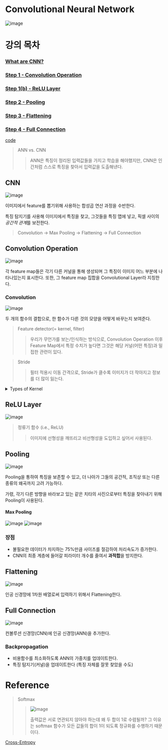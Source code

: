 # Convolutional Neural Network
![image](https://user-images.githubusercontent.com/39285147/179902542-86d89abf-4428-465f-8560-a1a083ab5d7c.png)

# 강의 목차
### [What are CNN?](#CNN)
### [Step 1 - Convolution Operation](#Convolution-Operation)
### [Step 1(b) - ReLU Layer](#ReLU-Layer)
### [Step 2 - Pooling](#Pooling)
### [Step 3 - Flattening](#Flattening)
### [Step 4 - Full Connection](#Full-Connection)

[code](https://github.com/hchoi256/ai-boot-camp/blob/main/ai/deep-learning/convolutional_neural_network.ipynb)

> ANN vs. CNN
>> ANN은 특징이 정리된 입력값들을 가지고 학습을 해야했지만, CNN은 인간처럼 스스로 특징을 찾아서 입력값을 도출해낸다.

## CNN
![image](https://user-images.githubusercontent.com/39285147/179897796-f3a44156-97da-4728-9824-869f7f31ba94.png)

이미지에서 feature를 뽑기위해 사용하는 합성곱 연산 과정을 수반한다.

특징 탐지기를 사용해 이미지에서 특징을 찾고, 그것들을 특징 맵에 넣고, 픽셀 사이의 *공간적 관계*를 보전한다.

> Convolution -> Max Pooling -> Flattening -> Full Connection

## Convolution Operation
![image](https://user-images.githubusercontent.com/39285147/179901651-4550a375-2050-46ea-aa3e-17ea90ecabbe.png)

각 feature map들은 각기 다른 커널을 통해 생성되며 그 특징이 이미지 어느 부분에 나타나있는지 표시한다. 또한, 그 feature map 집합을 Convolutional Layer라 지칭한다.

### Convolution
![image](https://user-images.githubusercontent.com/39285147/179900743-d9fd4bf7-9788-4941-a6c7-8f8e5e268aa8.png)

두 개의 함수의 결합으로, 한 함수가 다른 것의 모양을 어떻게 바꾸는지 보여준다.

> Feature detector(= kernel, filter)
>> 우리가 무언가를 보는/인식하는 방식으로, Convolution Operation 이후 Feature Map에서 특정 수치가 높다면 그것은 해당 커널(어떤 특징)과 밀접한 관련이 있다.

> Stride
>> 필터 적용시 이동 간격으로, Stride가 클수록 이미지가 더 작아지고 정보를 더 많이 잃는다.

<details markdown="1">
<summary>Types of Kernel</summary>

[*Sharpen*]

![image](https://user-images.githubusercontent.com/39285147/179902014-7329c0f1-92f0-4db3-9649-5629654dda30.png)

[*Blur*]

![image](https://user-images.githubusercontent.com/39285147/179902072-88b3621d-a314-4269-8435-b37cdb500985.png)

[*Edge Enhance*]

![image](https://user-images.githubusercontent.com/39285147/179902147-857c1a66-29e6-42ff-8d35-5fc440460b46.png)
![image](https://user-images.githubusercontent.com/39285147/179902241-0709f89b-ea5d-4f28-b720-174720a4af3e.png)

[*Edge Detect*]

![image](https://user-images.githubusercontent.com/39285147/179902177-3c902d7a-32ba-4123-ba84-719a777554ae.png)
![image](https://user-images.githubusercontent.com/39285147/179902160-da736e49-fc2c-4400-82a3-98e089bfbdfa.png)

가운데 픽셀(-4) 강도가 낮아지고, 주변(1) 강도를 올려준다.

[*Emboss*]

![image](https://user-images.githubusercontent.com/39285147/179902349-44be9355-efb5-4300-a81f-c812bdfb4db1.png)
![image](https://user-images.githubusercontent.com/39285147/179902379-284a44dd-58d8-4a58-9f9a-ef574b5a4788.png)

입체감 선사

</details>

## ReLU Layer
![image](https://user-images.githubusercontent.com/39285147/179902905-9e100976-2ff1-4aa7-9f84-817d73fa8a43.png)

> 정류기 함수 (i.e., ReLU)
>> 이미지에 선형성을 깨뜨리고 비선형성을 도입하고 싶어서 사용된다.

## Pooling
![image](https://user-images.githubusercontent.com/39285147/179903718-0b4fd665-8a1b-4a61-8a86-0b404a44bfd8.png)

Pooling을 통하여 특징을 보존할 수 있고, 더 나아가 그들의 공간적, 조직상 또는 다른 종류의 왜곡까지 고려 가능하다.

가령, 각기 다른 방향을 바라보고 있는 같은 치타의 사진으로부터 특징을 찾아내기 위해 Pooling이 사용된다.

#### Max Pooling
![image](https://user-images.githubusercontent.com/39285147/179903816-5e9995b4-e328-4f37-97bb-c745dd9bbd7b.png)
![image](https://user-images.githubusercontent.com/39285147/179904632-0bb7d474-dab2-4240-b323-2c3164e5bf58.png)

### 장점
- 불필요한 데이터가 차지하는 75%만큼 사이즈를 절감하여 처리속도가 증가한다.
- CNN의 최종 계층에 들어갈 피라미터 개수를 줄여서 **과적합**을 방지한다.

## Flattening
![image](https://user-images.githubusercontent.com/39285147/179905388-d0b0cc96-04f0-4ed8-a5c2-ba33599c546e.png)

인공 신경망에 1차원 배열로써 입력하기 위해서 Flattening한다.

## Full Connection
![image](https://user-images.githubusercontent.com/39285147/179907316-73091b20-abf1-4c9f-a38b-099449234249.png)

컨볼루션 신경망(CNN)에 인공 신경망(ANN)을 추가한다.

### Backpropagation
- 비용함수를 최소화하도록 ANN의 가중치를 업데이트한다.
- 특징 탐지기(커널)을 업데이트한다 (특징 자체를 잘못 찾았을 수도)

# Reference
> Softmax
>> ![image](https://user-images.githubusercontent.com/39285147/179908795-76677ab7-84ca-44d9-84a4-fc09f8290fe2.png)
>>
>> 출력값은 서로 연관되지 않아야 하는데 왜 두 합이 1로 수렴될까? 그 이유는 softmax 함수가 모든 값들의 합이 1이 되도록 정규화를 수행하기 때문이다.

[Cross-Entropy](https://github.com/hchoi256/ai-terms/blob/main/entropy.md)
